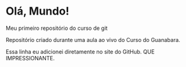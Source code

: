# Olá, Mundo!
 Meu primeiro repositório do curso de git

 Repositório criado durante uma aula ao vivo do Curso do Guanabara.
 
 Essa linha eu adicionei diretamente no site do GitHub. QUE IMPRESSIONANTE.
